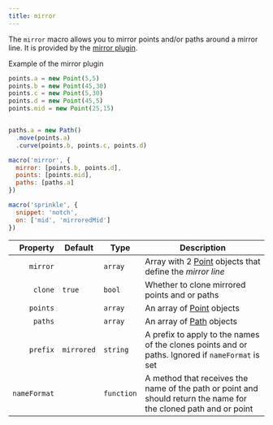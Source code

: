 ```yaml
---
title: mirror
---
```


The `mirror` macro allows you to mirror points and/or paths around a mirror line.
It is provided by the [mirror plugin](/reference/plugins/mirror/).

<Example part="plugin_mirror">
Example of the mirror plugin
</Example>

```js
points.a = new Point(5,5)
points.b = new Point(45,30)
points.c = new Point(5,30)
points.d = new Point(45,5)
points.mid = new Point(25,15)


paths.a = new Path()
  .move(points.a)
  .curve(points.b, points.c, points.d)

macro('mirror', {
  mirror: [points.b, points.d],
  points: [points.mid],
  paths: [paths.a]
})

macro('sprinkle', {
  snippet: 'notch',
  on: ['mid', 'mirroredMid']
})
```

| Property     | Default    | Type       | Description |
|-------------:|------------|------------|-------------|
| `mirror`     |            | `array`    | Array with 2 [Point](/reference/api/point) objects that define the _mirror line_ |
| `clone`      | `true`     | `bool`     | Whether to clone mirrored points and or paths |
| `points`     |            | `array`    | An array of [Point](/reference/api/point) objects |
| `paths`      |            | `array`    | An array of [Path](/reference/api/path) objects |
| `prefix`     | `mirrored` | `string`   | A prefix to apply to the names of the clones points and or paths. Ignored if `nameFormat` is set |
| `nameFormat` |            | `function` | A method that receives the name of the path or point and should return the name for the cloned path and or point |
